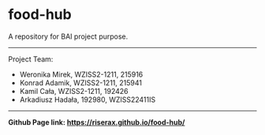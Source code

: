 # food-hub
A repository for BAI project purpose.

------------------
Project Team:
- Weronika Mirek, WZISS2-1211, 215916
- Konrad Adamik, WZISS2-1211, 215941
- Kamil Cała, WZISS2-1211, 192426
- Arkadiusz Hadała, 192980, WZISS22411IS

------------------
**Github Page link: https://riserax.github.io/food-hub/**
